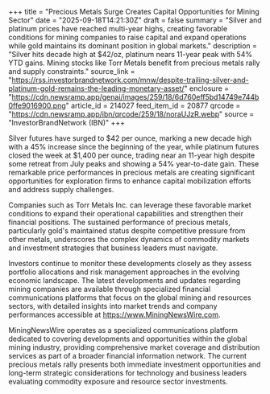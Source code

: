 +++
title = "Precious Metals Surge Creates Capital Opportunities for Mining Sector"
date = "2025-09-18T14:21:30Z"
draft = false
summary = "Silver and platinum prices have reached multi-year highs, creating favorable conditions for mining companies to raise capital and expand operations while gold maintains its dominant position in global markets."
description = "Silver hits decade high at $42/oz, platinum nears 11-year peak with 54% YTD gains. Mining stocks like Torr Metals benefit from precious metals rally and supply constraints."
source_link = "https://rss.investorbrandnetwork.com/mnw/despite-trailing-silver-and-platinum-gold-remains-the-leading-monetary-asset/"
enclosure = "https://cdn.newsramp.app/genai/images/259/18/6d760eff5bd14749e744b0ffe9016900.png"
article_id = 214027
feed_item_id = 20877
qrcode = "https://cdn.newsramp.app/ibn/qrcode/259/18/noraUJzR.webp"
source = "InvestorBrandNetwork (IBN)"
+++

<p>Silver futures have surged to $42 per ounce, marking a new decade high with a 45% increase since the beginning of the year, while platinum futures closed the week at $1,400 per ounce, trading near an 11-year high despite some retreat from July peaks and showing a 54% year-to-date gain. These remarkable price performances in precious metals are creating significant opportunities for exploration firms to enhance capital mobilization efforts and address supply challenges.</p><p>Companies such as Torr Metals Inc. can leverage these favorable market conditions to expand their operational capabilities and strengthen their financial positions. The sustained performance of precious metals, particularly gold's maintained status despite competitive pressure from other metals, underscores the complex dynamics of commodity markets and investment strategies that business leaders must navigate.</p><p>Investors continue to monitor these developments closely as they assess portfolio allocations and risk management approaches in the evolving economic landscape. The latest developments and updates regarding mining companies are available through specialized financial communications platforms that focus on the global mining and resources sectors, with detailed insights into market trends and company performances accessible at <a href="https://www.MiningNewsWire.com" rel="nofollow" target="_blank">https://www.MiningNewsWire.com</a>.</p><p>MiningNewsWire operates as a specialized communications platform dedicated to covering developments and opportunities within the global mining industry, providing comprehensive market coverage and distribution services as part of a broader financial information network. The current precious metals rally presents both immediate investment opportunities and long-term strategic considerations for technology and business leaders evaluating commodity exposure and resource sector investments.</p>